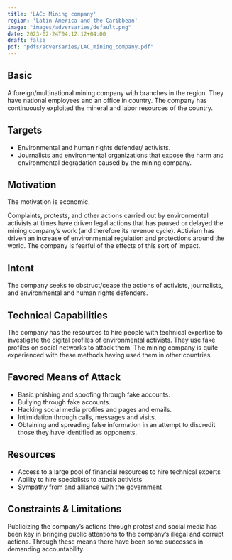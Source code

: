 ```yaml
---
title: 'LAC: Mining company'
region: 'Latin America and the Caribbean'
image: "images/adversaries/default.png"
date: 2023-02-24T04:12:12+04:00
draft: false
pdf: "pdfs/adversaries/LAC_mining_company.pdf"
---
```


## Basic

A foreign/multinational mining company with branches in the region. They have
national employees and an office in country. The company has continuously
exploited the mineral and labor resources of the country.


## Targets

- Environmental and human rights defender/ activists.
- Journalists and environmental organizations that expose the harm and
  environmental degradation caused by the mining company.


## Motivation

The motivation is economic. 

Complaints, protests, and other actions carried out by environmental activists
at times have driven legal actions that has paused or delayed the mining
company’s work (and therefore its revenue cycle). Activism has driven an
increase of environmental regulation and protections around the world. The
company is fearful of the effects of this sort of impact.


## Intent

The company seeks to obstruct/cease the actions of activists, journalists, and
environmental and human rights defenders.


## Technical Capabilities

The company has the resources to hire people with technical expertise to
investigate the digital profiles of environmental activists. They use fake
profiles on social networks to attack them. The  mining company is quite
experienced with these methods having used them in other countries. 


## Favored Means of Attack

- Basic phishing and spoofing through fake accounts.
- Bullying through fake accounts.
- Hacking social media profiles and pages and emails.
- Intimidation through calls, messages and visits.
- Obtaining and spreading false information in an attempt to discredit those they have identified as opponents.


## Resources

- Access to a large pool of financial resources to hire technical experts
- Ability to hire specialists to attack activists 
- Sympathy from and alliance with the government


## Constraints & Limitations

Publicizing the company’s actions through protest and social media has been key
in bringing public attentions to the company’s illegal and corrupt actions.
Through these means there have been some successes in demanding accountability.
